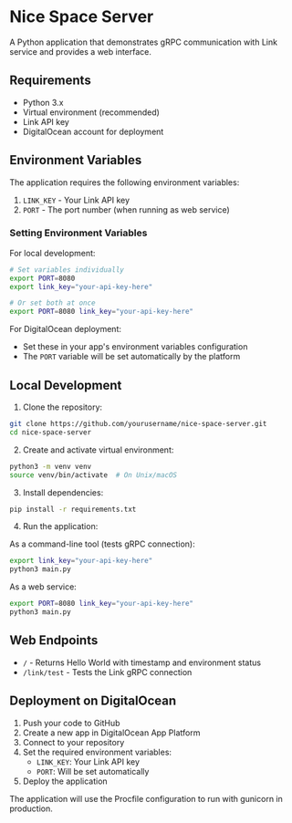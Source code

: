 # Nice Space Server

A Python application that demonstrates gRPC communication with Link service and provides a web interface.

## Requirements

- Python 3.x
- Virtual environment (recommended)
- Link API key
- DigitalOcean account for deployment

## Environment Variables

The application requires the following environment variables:

1. `LINK_KEY` - Your Link API key
2. `PORT` - The port number (when running as web service)

### Setting Environment Variables

For local development:
```bash
# Set variables individually
export PORT=8080
export link_key="your-api-key-here"

# Or set both at once
export PORT=8080 link_key="your-api-key-here"
```

For DigitalOcean deployment:
- Set these in your app's environment variables configuration
- The `PORT` variable will be set automatically by the platform

## Local Development

1. Clone the repository:
```bash
git clone https://github.com/yourusername/nice-space-server.git
cd nice-space-server
```

2. Create and activate virtual environment:
```bash
python3 -m venv venv
source venv/bin/activate  # On Unix/macOS
```

3. Install dependencies:
```bash
pip install -r requirements.txt
```

4. Run the application:

As a command-line tool (tests gRPC connection):
```bash
export link_key="your-api-key-here"
python3 main.py
```

As a web service:
```bash
export PORT=8080 link_key="your-api-key-here"
python3 main.py
```

## Web Endpoints

- `/` - Returns Hello World with timestamp and environment status
- `/link/test` - Tests the Link gRPC connection

## Deployment on DigitalOcean

1. Push your code to GitHub
2. Create a new app in DigitalOcean App Platform
3. Connect to your repository
4. Set the required environment variables:
   - `LINK_KEY`: Your Link API key
   - `PORT`: Will be set automatically
5. Deploy the application

The application will use the Procfile configuration to run with gunicorn in production. 